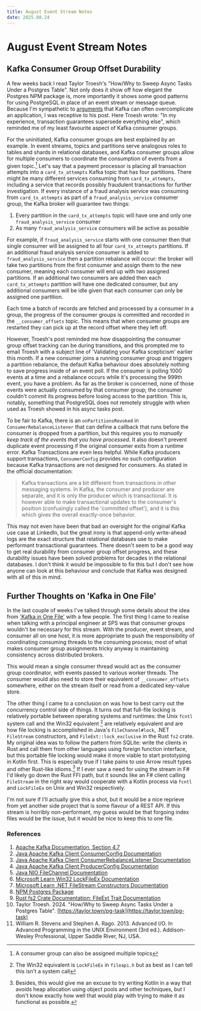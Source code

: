 ```yaml
---
title: August Event Stream Notes
date: 2025.08.24
---
```

# August Event Stream Notes

## Kafka Consumer Group Offset Durability
A few weeks back I read Taylor Troesh's "How/Why to Sweep Async Tasks Under a Postgres Table". Not only does it show off how elegant the Postgres NPM package is, more importantly it shows some good patterns for using PostgreSQL in place of an event stream or message queue. Because I'm sympathetic to [arguments](https://vicki.substack.com/p/you-dont-need-kafka) that Kafka can often overcomplicate an application, I was receptive to his post. Here Troesh wrote: "In my experience, transaction guarantees supersede everything else", which reminded me of my least favourite aspect of Kafka consumer groups.

For the uninitiated, Kafka consumer groups are best explained by an example. In event streams, topics and partitions serve analogous roles to tables and shards in relational databases, and Kafka consumer groups allow for multiple consumers to coordinate the consumption of events from a given topic.[^multi-topic] Let's say that a payment processor is placing all transaction attempts into a `card_tx_attempts` Kafka topic that has four partitions. There might be many different services consuming from `card_tx_attempts`, including a service that records possibly fraudulent transactions for further investigation. If every instance of a fraud analysis service was consuming from `card_tx_attempts` as part of a `fraud_analysis_service` consumer group, the Kafka broker will guarantee two things:

1) Every partition in the `card_tx_attempts` topic will have one and only one `fraud_analysis_service` consumer
2) As many `fraud_analysis_service` consumers will be active as possible

For example, if `fraud_analysis_service` starts with one consumer then that single consumer will be assigned to all four `card_tx_attempts` partitions. If an additional fraud analysis service consumer is added to `fraud_analysis_service` then a partition rebalance will occur: the broker will take two partitions from the first consumer and assign them to the new consumer, meaning each consumer will end up with two assigned partitions. If an additional two consumers are added then each `card_tx_attempts` partition will have one dedicated consumer, but any additional consumers will be idle given that each consumer can only be assigned one partition.

Each time a batch of records are fetched and processed by a consumer in a group, the progress of the consumer groups is committed and recorded in the `__consumer_offsets` topic. This means that when consumer groups are restarted they can pick up at the record offset where they left off.

However, Troesh's post reminded me how disappointing the consumer group offset tracking can be during transitions, and this prompted me to email Troesh with a subject line of 'Validating your Kafka scepticism' earlier this month. If a new consumer joins a running consumer group and triggers a partition rebalance, the default Kafka behaviour does absolutely nothing to save progress inside of an event poll. If the consumer is polling 1000 events at a time and a rebalance occurs while it's processing the 999th event, you have a problem. As far as the broker is concerned, none of those events were actually consumed by that consumer group; the consumer couldn't commit its progress before losing access to the partition. This is, notably, something that PostgreSQL does not remotely struggle with when used as Troesh showed in his async tasks post.

To be fair to Kafka, there is an `onPartitionsRevoked` in `ConsumerRebalanceListener` that can define a callback that runs before the consumer is dropped from a partition, but this requires you to _manually keep track of the events that you have processed_. It also doesn't prevent duplicate event processing if the original consumer exits from a runtime error. Kafka Transactions are even less helpful. While Kafka producers support transactions, `ConsumerConfig` provides no such configuration because Kafka transactions are not designed for consumers. As stated in the official documentation: 

> Kafka transactions are a bit different from transactions in other messaging systems. In Kafka, the consumer and producer are separate, and it is only the producer which is transactional. It is however able to make transactional updates to the consumer's position (confusingly called the 'committed offset'), and it is this which gives the overall exactly-once behavior.

This may not even have been that bad an oversight for the original Kafka use case at LinkedIn, but the great irony is that append-only write-ahead logs are the exact structure that relational databases use to make performant transactional guarantees. There doesn't seem to be a good way to get real durability from consumer group offset progress, and these durability issues have been solved problems for decades in the relational databases. I don't think it would be impossible to fix this but I don't see how anyone can look at this behaviour and conclude that Kafka was designed with all of this in mind.

## Further Thoughts on 'Kafka in One File'
In the last couple of weeks I've talked through some details about the idea from <a href="/post/kakfa-in-one-file">'Kafka in One File'</a> with a few people. The first thing I came to realise when talking with a principal engineer at SPS was that consumer groups wouldn't be necessary for this stream. With the producer, event stream, and consumer all on one host, it is more appropriate to push the responsibility of coordinating consuming threads to the consuming process; most of what makes consumer group assignments tricky anyway is maintaining consistency across distributed brokers.

This would mean a single consumer thread would act as the consumer group coordinator, with events passed to various worker threads. The consumer would also need to store their equivalent of `__consumer_offsets` somewhere, either on the stream itself or read from a dedicated key-value store.

The other thing I came to a conclusion on was how to best carry out the concurrency control side of things. It turns out that full-file locking is relatively portable between operating systems and runtimes: the Unix `fcntl` system call and the Win32 equivalent [^win32-locking] are relatively equivalent and are how file locking is accomplished in Java's `FileChannel#lock`, .NET `FileStream` constructors, and `FileExt::lock_exclusive` in the Rust `fs2` crate. My original idea was to follow the pattern from SQLite: write the clients in Rust and call them from other languages using foreign function interface, but this portable file locking would make it more viable to start prototyping in Kotlin first. This is especially true if I take pains to use Arrow result types and other Rust-like idioms.[^zero-allocation] If I ever saw a need for using the stream in F# I'd likely go down the Rust FFI path, but it sounds like an F# client calling `FileStream` in the right way would cooperate with a Kotlin process via `fcntl` and `LockFileEx` on Unix and Win32 respectively.

I'm not sure if I'll actually give this a shot, but it would be a nice reprieve from yet another side project that is some flavour of a REST API. If this stream is horribly non-performant, my guess would be that forgoing index files would be the issue, but it would be nice to keep this to one file.

### References

1) [Apache Kafka Documentation, Section 4.7](https://kafka.apache.org/documentation/#usingtransactions)
2) [Java Apache Kafka Client ConsumerConfig Documentation](https://kafka.apache.org/31/javadoc/org/apache/kafka/clients/consumer/ConsumerConfig.html)
3) [Java Apache Kafka Client ConsumerRebalanceListener Documentation](https://kafka.apache.org/28/javadoc/org/apache/kafka/clients/consumer/ConsumerRebalanceListener.html)
4) [Java Apache Kafka Client ProducerConfig Documentation](https://kafka.apache.org/23/javadoc/org/apache/kafka/clients/producer/ProducerConfig.html)
5) [Java NIO FileChannel Documentation](https://docs.oracle.com/javase/8/docs/api/java/nio/channels/FileChannel.html#lock--)
6) [Microsoft Learn Win32 LockFileEx Documentation](https://learn.microsoft.com/en-us/windows/win32/api/fileapi/nf-fileapi-lockfileex)
7) [Microsoft Learn .NET FileStream Constructors Documentation](https://learn.microsoft.com/en-us/dotnet/api/system.io.filestream.-ctor?view=net-9.0)
8) [NPM Postgres Package](https://www.npmjs.com/package/postgres)
9) [Rust fs2 Crate Documentation: FileExt Trait Documentation](https://docs.rs/fs2/latest/fs2/trait.FileExt.html#tymethod.lock_exclusive)
10) Taylor Troesh. 2024. "How/Why to Sweep Async Tasks Under a Postgres Table". [https://taylor.town/pg-task](https://taylor.town/pg-task)
11) William R. Stevens and Stephen A. Rago. 2013. Advanced I/O. In Advanced Programming in the UNIX Environment (3rd ed.). Addison-Wesley Professional, Upper Saddle River, NJ, USA.


[^zero-allocation]: Besides, this would give me an excuse to try writing Kotlin in a way that avoids heap allocation using object pools and other techniques, but I don't know exactly how well that would play with trying to make it as functional as possible.
[^win32-locking]: The Win32 equivalent is `LockFileEx` in `fileapi.h` but as best as I can tell this isn't a system call
[^multi-topic]: A consumer group can also be assigned multiple topics
